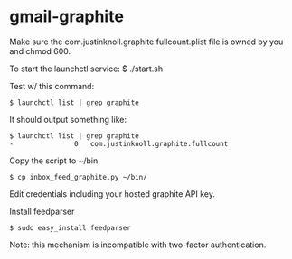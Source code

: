 gmail-graphite
===========
<!---
![Travis Status](https://api.travis-ci.org/jknoll/gmail-graphite.svg?branch=master)
-->

Make sure the com.justinknoll.graphite.fullcount.plist file is owned by you and chmod 600.

To start the launchctl service:
    $ ./start.sh

Test w/ this command:

    $ launchctl list | grep graphite

It should output something like:

    $ launchctl list | grep graphite
    -				0	com.justinknoll.graphite.fullcount

Copy the script to ~/bin:

    $ cp inbox_feed_graphite.py ~/bin/

Edit credentials including your hosted graphite API key.

Install feedparser

    $ sudo easy_install feedparser

Note: this mechanism is incompatible with two-factor authentication.
